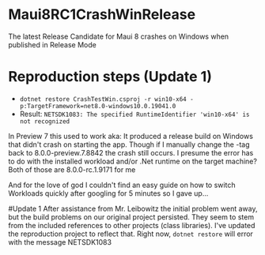 # Maui8RC1CrashWinRelease
The latest Release Candidate for Maui 8 crashes on Windows when published in Release Mode

# Reproduction steps (Update 1)
- `dotnet restore CrashTestWin.csproj -r win10-x64 -p:TargetFramework=net8.0-windows10.0.19041.0`
- Result: `NETSDK1083: The specified RuntimeIdentifier 'win10-x64' is not recognized`

In Preview 7 this used to work aka: It produced a release build on Windows that didn't crash on starting the app.
Though if I manually change the <MauiVersion>-tag back to 8.0.0-preview.7.8842 the crash still occurs.
I presume the error has to do with the installed workload and/or .Net runtime on the target machine? Both of those are 8.0.0-rc.1.9171 for me

And for the love of god I couldn't find an easy guide on how to switch Workloads quickly after googling for 5 minutes so I gave up...

#Update 1
After assistance from Mr. Leibowitz the initial problem went away, but the build problems on our original project persisted. They seem to stem from the included references to other projects (class libraries).
I've updated the reproduction project to reflect that.
Right now, `dotnet restore` will error with the message NETSDK1083